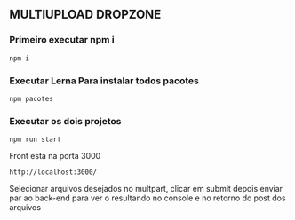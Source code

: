 ## MULTIUPLOAD DROPZONE

### Primeiro executar npm i 
    npm i

### Executar Lerna Para instalar todos pacotes
    npm pacotes

### Executar os dois projetos
    npm run start


Front esta na porta 3000

    http://localhost:3000/


Selecionar arquivos desejados no multpart, clicar em submit depois enviar par ao back-end para ver o resultando no console e no retorno do post dos arquivos